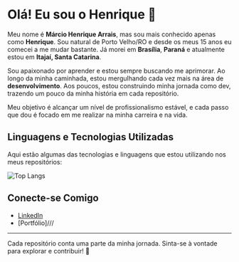 # Olá! Eu sou o Henrique 👋

Meu nome é **Márcio Henrique Arrais**, mas sou mais conhecido apenas como **Henrique**. Sou natural de Porto Velho/RO e desde os meus 15 anos eu comecei a me mudar bastante. Já morei em **Brasília**, **Paraná** e atualmente estou em **Itajaí, Santa Catarina**.

Sou apaixonado por aprender e estou sempre buscando me aprimorar. Ao longo da minha caminhada, estou mergulhando cada vez mais na área de **desenvolvimento**. Aos poucos, estou construindo minha jornada como dev, trazendo um pouco da minha história em cada repositório.

Meu objetivo é alcançar um nível de profissionalismo estável, e cada passo que dou é focado em me realizar na minha carreira e na vida.

## Linguagens e Tecnologias Utilizadas

Aqui estão algumas das tecnologias e linguagens que estou utilizando nos meus repositórios:

![Top Langs](https://github-readme-stats.vercel.app/api/top-langs/?username=seu-usuario&layout=compact&langs_count=6)

## Conecte-se Comigo

- [LinkedIn](www.linkedin.com/in/márcio-henrique-arrais-dos-santos-1b2a97274)
- [Portfólio]///

---

Cada repositório conta uma parte da minha jornada. Sinta-se à vontade para explorar e contribuir! 🚀
